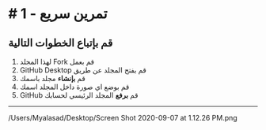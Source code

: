 # # تمرين سريع - 1

##  قم بإتباع الخطوات التالية

1. لهذا المجلد Fork قم بعمل
2. GitHub Desktop قم بفتح المجلد عن طريق  
3. قم **بإنشاء** مجلد باسمك 
4. قم بوضع اي صورة داخل المجلد اسمك
5. GitHub  قم **برفع** المجلد الرئيسي لحسابك 
-------------------
/Users/Myalasad/Desktop/Screen Shot 2020-09-07 at 1.12.26 PM.png